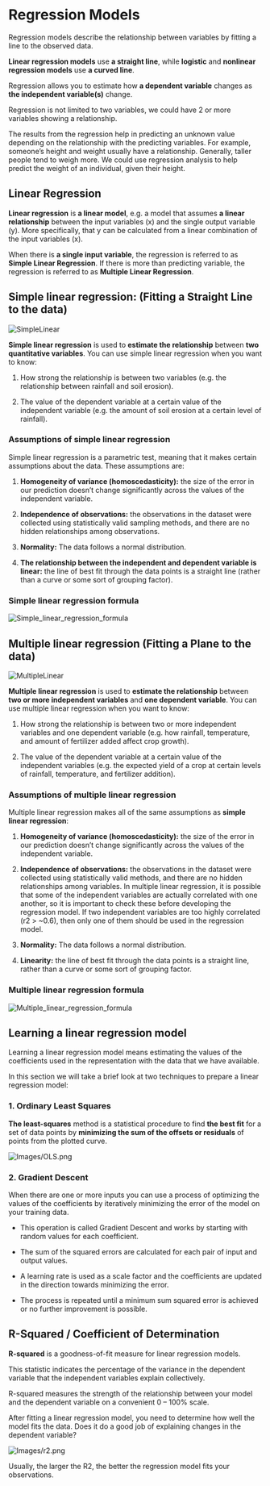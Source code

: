 # Regression Models

Regression models describe the relationship between variables by fitting a line to the observed data.

**Linear regression models** use **a straight line**, while **logistic** and **nonlinear regression models** use **a curved line**.

Regression allows you to estimate how **a dependent variable** changes as **the independent variable(s)** change.

Regression is not limited to two variables, we could have 2 or more variables showing a relationship.

The results from the regression help in predicting an unknown value depending on the relationship with the predicting variables. For example, someone’s height and weight usually have a relationship. Generally, taller people tend to weigh more. We could use regression analysis to help predict the weight of an individual, given their height.

## Linear Regression

**Linear regression** is **a linear model**, e.g. a model that assumes **a linear relationship** between the input variables (x) and the single output variable (y). More specifically, that y can be calculated from a linear combination of the input variables (x).

When there is **a single input variable**, the regression is referred to as **Simple Linear Regression**. If there is more than predicting variable, the regression is referred to as **Multiple Linear Regression**.

## Simple linear regression: (Fitting a Straight Line to the data)

![SimpleLinear](Images/simple_linear.jpg)

**Simple linear regression** is used to **estimate the relationship** between **two quantitative variables**. You can use simple linear regression when you want to know:

1. How strong the relationship is between two variables (e.g. the relationship between rainfall and soil erosion).

2. The value of the dependent variable at a certain value of the independent variable (e.g. the amount of soil erosion at a certain level of rainfall).

### Assumptions of simple linear regression

Simple linear regression is a parametric test, meaning that it makes certain assumptions about the data. These assumptions are:

1. **Homogeneity of variance (homoscedasticity):** the size of the error in our prediction doesn’t change significantly across the values of the independent variable.

2. **Independence of observations:** the observations in the dataset were collected using statistically valid sampling methods, and there are no hidden relationships among observations.

3. **Normality:** The data follows a normal distribution.

4. **The relationship between the independent and dependent variable is linear:** the line of best fit through the data points is a straight line (rather than a curve or some sort of grouping factor).

### Simple linear regression formula

![Simple_linear_regression_formula](Images/simple_linear_f.png)

## Multiple linear regression (Fitting a Plane to the data)

![MultipleLinear](Images/multiple_linear.png)

**Multiple linear regression** is used to **estimate the relationship** between **two or more independent variables** and **one dependent variable**. You can use multiple linear regression when you want to know:

1. How strong the relationship is between two or more independent variables and one dependent variable (e.g. how rainfall, temperature, and amount of fertilizer added affect crop growth).

2. The value of the dependent variable at a certain value of the independent variables (e.g. the expected yield of a crop at certain levels of rainfall, temperature, and fertilizer addition).

### Assumptions of multiple linear regression

Multiple linear regression makes all of the same assumptions as **simple linear regression**:

1. **Homogeneity of variance (homoscedasticity):** the size of the error in our prediction doesn’t change significantly across the values of the independent variable.

2. **Independence of observations:** the observations in the dataset were collected using statistically valid methods, and there are no hidden relationships among variables. In multiple linear regression, it is possible that some of the independent variables are actually correlated with one another, so it is important to check these before developing the regression model. If two independent variables are too highly correlated (r2 > ~0.6), then only one of them should be used in the regression model.

3. **Normality:** The data follows a normal distribution.

4. **Linearity:** the line of best fit through the data points is a straight line, rather than a curve or some sort of grouping factor.

### Multiple linear regression formula

![Multiple_linear_regression_formula](Images/multiple_linear_f.png)

## Learning a linear regression model

Learning a linear regression model means estimating the values of the coefficients used in the representation with the data that we have available.

In this section we will take a brief look at two techniques to prepare a linear regression model:

### 1. Ordinary Least Squares

**The least-squares** method is a statistical procedure to find **the best fit** for a set of data points by **minimizing the sum of the offsets or residuals** of points from the plotted curve.

![Images/OLS.png](Images/OLS.png)

### 2. Gradient Descent

When there are one or more inputs you can use a process of optimizing the values of the coefficients by iteratively minimizing the error of the model on your training data.

* This operation is called Gradient Descent and works by starting with random values for each coefficient.

* The sum of the squared errors are calculated for each pair of input and output values.

* A learning rate is used as a scale factor and the coefficients are updated in the direction towards minimizing the error.

* The process is repeated until a minimum sum squared error is achieved or no further improvement is possible.

## R-Squared / Coefficient of Determination

**R-squared** is a goodness-of-fit measure for linear regression models.

This statistic indicates the percentage of the variance in the dependent variable that the independent variables explain collectively.

R-squared measures the strength of the relationship between your model and the dependent variable on a convenient 0 – 100% scale.

After fitting a linear regression model, you need to determine how well the model fits the data. Does it do a good job of explaining changes in the dependent variable?

![Images/r2.png](Images/r2.png)

Usually, the larger the R2, the better the regression model fits your observations.
